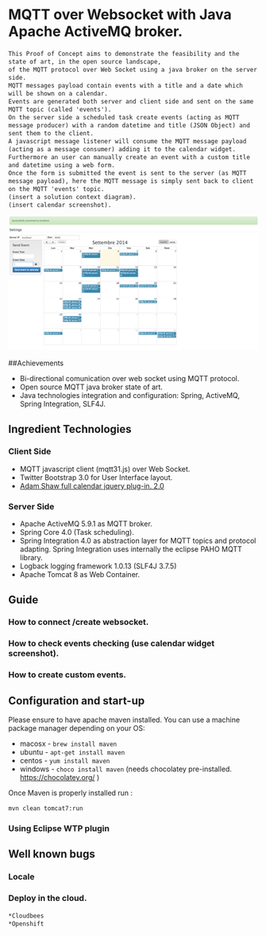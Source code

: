 # MQTT over Websocket with Java Apache ActiveMQ broker. 

	This Proof of Concept aims to demonstrate the feasibility and the state of art, in the open source landscape, 
	of the MQTT protocol over Web Socket using a java broker on the server side.
	MQTT messages payload contain events with a title and a date which will be shown on a calendar. 
	Events are generated both server and client side and sent on the same MQTT topic (called 'events').
	On the server side a scheduled task create events (acting as MQTT message producer) with a random datetime and title (JSON Object) and sent them to the client. 
	A javascript message listener will consume the MQTT message payload (acting as a message consumer) adding it to the calendar widget.
	Furthermore an user can manually create an event with a custom title and datetime using a web form. 
	Once the form is submitted the event is sent to the server (as MQTT message payload), here the MQTT message is simply sent back to client on the MQTT 'events' topic.
	(insert a solution context diagram).
	(insert calendar screenshot).
	
![Alt text](mqtt-screenshot-1.png?raw=true "Optional Title")

##Achievements
* Bi-directional comunication over web socket using MQTT protocol.
* Open source MQTT java broker state of art.
* Java technologies integration and configuration: Spring, ActiveMQ, Spring Integration, SLF4J.

## Ingredient Technologies

### Client Side
* MQTT javascript client (mqtt31.js) over Web Socket.
* Twitter Bootstrap 3.0 for User Interface layout.
* [Adam Shaw full calendar jquery plug-in. 2.0](http://arshaw.com/fullcalendar/)

### Server Side
* Apache ActiveMQ 5.9.1 as MQTT broker.
* Spring Core 4.0 (Task scheduling).
* Spring Integration 4.0 as abstraction layer for MQTT topics and protocol adapting.  Spring Integration uses internally the eclipse PAHO MQTT library.
* Logback logging framework 1.0.13 (SLF4J 3.7.5)
* Apache Tomcat 8 as Web Container.

## Guide
	
### How to connect /create websocket.
### How to check events checking (use calendar widget screenshot).
### How to create custom events.
		
## Configuration and start-up
Please ensure to have apache maven installed. You can use a machine package manager depending on your OS:

 * macosx - ```brew install maven```
 * ubuntu - ```apt-get install maven```
 * centos - ```yum install maven```
 * windows - ```choco install maven``` (needs chocolatey pre-installed. https://chocolatey.org/ )
 
 Once Maven is properly installed run : 
 ```
 mvn clean tomcat7:run
 ```
### Using Eclipse WTP plugin

	
	
## Well known bugs

### Locale
### Deploy in the cloud.
	*Cloudbees
	*Openshift